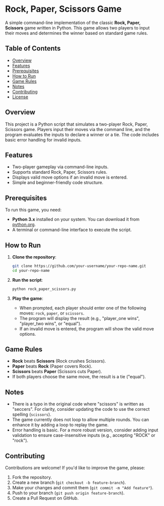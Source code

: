 # Rock, Paper, Scissors Game

A simple command-line implementation of the classic **Rock, Paper, Scissors** game written in Python. This game allows two players to input their moves and determines the winner based on standard game rules.

## Table of Contents
- [Overview](#overview)
- [Features](#features)
- [Prerequisites](#prerequisites)
- [How to Run](#how-to-run)
- [Game Rules](#game-rules)
- [Notes](#notes)
- [Contributing](#contributing)
- [License](#license)

## Overview
This project is a Python script that simulates a two-player Rock, Paper, Scissors game. Players input their moves via the command line, and the program evaluates the inputs to declare a winner or a tie. The code includes basic error handling for invalid inputs.

## Features
- Two-player gameplay via command-line inputs.
- Supports standard Rock, Paper, Scissors rules.
- Displays valid move options if an invalid move is entered.
- Simple and beginner-friendly code structure.

## Prerequisites
To run this game, you need:
- **Python 3.x** installed on your system. You can download it from [python.org](https://www.python.org/downloads/).
- A terminal or command-line interface to execute the script.

## How to Run
1. **Clone the repository**:
   ```bash
   git clone https://github.com/your-username/your-repo-name.git
   cd your-repo-name
   ```

2. **Run the script**:
   ```bash
   python rock_paper_scissors.py
   ```

3. **Play the game**:
   - When prompted, each player should enter one of the following moves: `rock`, `paper`, or `scissors`.
   - The program will display the result (e.g., "player_one wins", "player_two wins", or "equal").
   - If an invalid move is entered, the program will show the valid move options.

## Game Rules
- **Rock** beats **Scissors** (Rock crushes Scissors).
- **Paper** beats **Rock** (Paper covers Rock).
- **Scissors** beats **Paper** (Scissors cuts Paper).
- If both players choose the same move, the result is a tie ("equal").

## Notes
- There is a typo in the original code where "scissors" is written as "seccers". For clarity, consider updating the code to use the correct spelling (`scissors`).
- The game currently does not loop to allow multiple rounds. You can enhance it by adding a loop to replay the game.
- Error handling is basic. For a more robust version, consider adding input validation to ensure case-insensitive inputs (e.g., accepting "ROCK" or "rock").

## Contributing
Contributions are welcome! If you'd like to improve the game, please:
1. Fork the repository.
2. Create a new branch (`git checkout -b feature-branch`).
3. Make your changes and commit them (`git commit -m "Add feature"`).
4. Push to your branch (`git push origin feature-branch`).
5. Create a Pull Request on GitHub.
